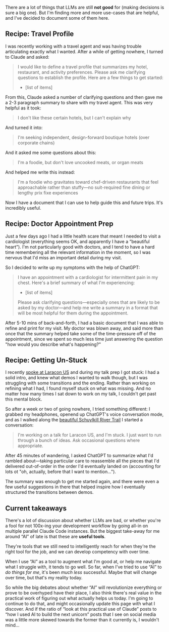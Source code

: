 There are a lot of things that LLMs are still **not good** for (making decisions is sure a big one). But I'm finding more and more use-cases that are helpful, and I've decided to document some of them here.

## Recipe: Travel Profile

I was recently working with a travel agent and was having trouble articulating exactly what I wanted. After a while of getting nowhere, I turned to Claude and asked:

> I would like to define a travel profile that summarizes my hotel, restaurant, and activity preferences.
> Please ask me clarifying questions to establish the profile. Here are a few things to get started:
> 
> - [list of items]

From this, Claude asked a number of clarifying questions and then gave me a 2-3 paragraph summary to share with my travel agent. This was very helpful as it took:

> I don't like these certain hotels, but I can't explain why

And turned it into:

> I'm seeking independent, design-forward boutique hotels (over corporate chains)

And it asked me some questions about this:

> I'm a foodie, but don't love uncooked meats, or organ meats

And helped me write this instead:

> I'm a foodie who gravitates toward chef-driven restaurants that feel approachable rather than stuffy—no suit-required fine dining or lengthy prix fixe experiences

Now I have a document that I can use to help guide this and future trips. It's incredibly useful.

## Recipe: Doctor Appointment Prep

Just a few days ago I had a little health scare that meant I needed to visit a cardiologist (everything seems OK, and apparently I have a “beautiful heart”). I'm not particularly good with doctors, and I tend to have a hard time remembering all the relevant information in the moment, so I was nervous that I'd miss an important detail during my visit.

So I decided to write up my symptoms with the help of ChatGPT:

> I have an appointment with a cardiologist for intermittent pain in my chest. Here's a brief summary of what I'm experiencing:
> 
> - [list of items]
> 
> Please ask clarifying questions—especially ones that are likely to be asked by my doctor—and help me write a summary in a format that will be most helpful for them during the appointment.

After 5-10 mins of back-and-forth, I had a basic document that I was able to refine and print for my visit. My doctor was blown away, and said more than once that the summary helped take some of the time-pressure off of the appointment, since we spent so much less time just answering the question "how would you describe what's happening?"

## Recipe: Getting Un-Stuck

I recently [spoke at Laracon US](https://youtu.be/qLC04_BPQTY?si=mgwi5MkBpVX4w85v) and during my talk prep I got stuck: I had a solid intro, and knew what demos I wanted to walk though, but I was struggling with some transitions and the ending. Rather than working on refining what I had, I found myself stuck on what was missing. And no matter how many times I sat down to work on my talk, I couldn't get past this mental block.

So after a week or two of going nowhere, I tried something different: I grabbed my headphones, openend up ChatGPT's voice conversation mode, and as I walked along the [beautiful Schuylkill River Trail](https://www.schuylkillbanks.org/) I started a conversation:

> I'm working on a talk for Laracon US, and I'm stuck. I just want to run through a bunch of ideas. Ask occasional questions where appropriate.

After 45 minutes of wandering, I asked ChatGPT to summarize what I'd rambled about—taking particular care to reassemble all the pieces that I'd delivered out-of-order in the order I'd eventually landed on (accounting for lots ot "oh, actually, before that I want to mention…").

The summary was enough to get me started again, and there were even a few useful suggestions in there that helped inspire how I eventually structured the transitions between demos.

## Current takeaways

There's a lot of discussion about whether LLMs are bad, or whether you're a fool for not 100x-ing your development workflow by going all-in on multiple parallel Claude Code instances. But the biggest take-away for me around “AI” of late is that these are **useful tools**.

They're tools that we still need to intelligently reach for when they're the right tool for the job, and we can develop competency with over time.

When I use “AI” as a tool to augment what I'm good at, or help me navigate what I struggle with, it tends to go well. So far, when I've tried to use “AI” to _do things for me_, it's been _much less_ successful. Maybe that will change over time, but that's my reality today.

So while the big debates about whether “AI” will revolutionize everything or prove to be overhyped have their place, I also think there's real value in the practical work of figuring out what actually helps us today. I'm going to continue to do that, and might occasionally update this page with what I discover. And if the ratio of “look at this practical use of Claude” posts to “how I used AI to build the next unicorn” posts that I see on social media was a little more skewed towards the former than it currently is, I wouldn't mind… 
